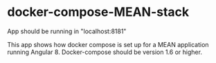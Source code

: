# docker-compose-MEAN-stack

App should be running in "localhost:8181"

This app shows how docker compose is set up for a MEAN application running Angular 8. Docker-compose should be version 1.6 or higher.
